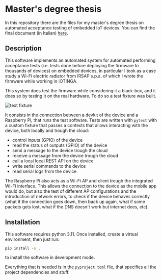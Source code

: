 # Master's degree thesis

In this repository there are the files for my master's degree thesis on automated acceptance testing of embedded IoT devices. You can find the final document
(in Italian) [here](https://github.com/alerighi/masters-degree-thesis-doc/blob/master/tesi.pdf).

## Description

This software implements an automated system for automated performing acceptance tests (i.e. tests done before deploying
the firmware to thousands of devices) on embedded devices, in particular I took as a case study a Wi-Fi electric radiator from IRSAP s.p.a. of which I wrote the firmware while working in IOTINGA.

This system does test the firmware while considering it a black-box, and it does so by testing it on the real hardware.
To do so a test fixture was built.

<img src="img/fixture.png" alt="text fixture">

It consists in the connection between a devkit of the device and a Raspberry Pi, that runs the test software. Tests
are written with `pytest` with a custom fixture that passes a contexts that allows interacting with the device, both
locally and trough the cloud:

- control inputs (GPIO) of the device
- read the status of outputs (GPIO) of the device
- send a message to the device trough the cloud
- receive a message from the device trough the cloud
- call a local local REST API on the device
- write serial commands to the device
- read serial logs from the device

The Raspberry Pi also acts as a Wi-Fi AP and client trough the integrated Wi-Fi interface. This allows the connection
to the device as the mobile app would do, but also the test of different AP configurations and the introduction
of network errors, to check if the device behaves correctly (what if the connection goes down, then back up again, what
if some packets gets lost, what if the DNS doesn't work but internet does, etc).

## Installation

This software requires python 3.11. Once installed, create a virtual environment, then just run:

```bash
pip install -e .
```

to install the software in development mode.

Everything that is needed is in the `pyproject.toml` file, that specifies all the project dependencies and stuff.